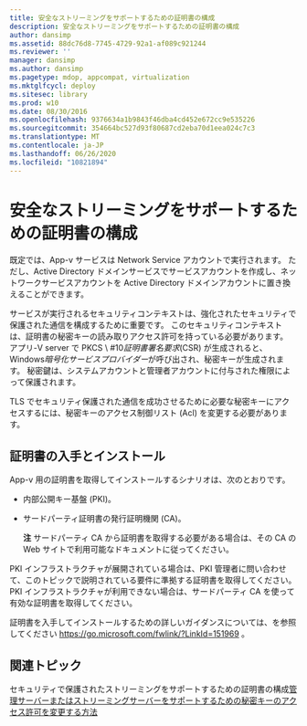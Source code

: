 ```yaml
---
title: 安全なストリーミングをサポートするための証明書の構成
description: 安全なストリーミングをサポートするための証明書の構成
author: dansimp
ms.assetid: 88dc76d8-7745-4729-92a1-af089c921244
ms.reviewer: ''
manager: dansimp
ms.author: dansimp
ms.pagetype: mdop, appcompat, virtualization
ms.mktglfcycl: deploy
ms.sitesec: library
ms.prod: w10
ms.date: 08/30/2016
ms.openlocfilehash: 9376634a1b9843f46dba4cd452e672cc9e535226
ms.sourcegitcommit: 354664bc527d93f80687cd2eba70d1eea024c7c3
ms.translationtype: MT
ms.contentlocale: ja-JP
ms.lasthandoff: 06/26/2020
ms.locfileid: "10821894"
---
```

# 安全なストリーミングをサポートするための証明書の構成


既定では、App-v サービスは Network Service アカウントで実行されます。 ただし、Active Directory ドメインサービスでサービスアカウントを作成し、ネットワークサービスアカウントを Active Directory ドメインアカウントに置き換えることができます。

サービスが実行されるセキュリティコンテキストは、強化されたセキュリティで保護された通信を構成するために重要です。 このセキュリティコンテキストは、証明書の秘密キーの読み取りアクセス許可を持っている必要があります。 アプリ-V server で PKCS \ #10*証明書署名要求*(CSR) が生成されると、Windows*暗号化サービスプロバイダー*が呼び出され、秘密キーが生成されます。 秘密鍵は、システムアカウントと管理者アカウントに付与された権限によって保護されます。

TLS でセキュリティ保護された通信を成功させるために必要な秘密キーにアクセスするには、秘密キーのアクセス制御リスト (Acl) を変更する必要があります。

## 証明書の入手とインストール


App-v 用の証明書を取得してインストールするシナリオは、次のとおりです。

-   内部公開キー基盤 (PKI)。

-   サードパーティ証明書の発行証明機関 (CA)。

    **注** サードパーティ CA から証明書を取得する必要がある場合は、その CA の Web サイトで利用可能なドキュメントに従ってください。

     

PKI インフラストラクチャが展開されている場合は、PKI 管理者に問い合わせて、このトピックで説明されている要件に準拠する証明書を取得してください。 PKI インフラストラクチャが利用できない場合は、サードパーティ CA を使って有効な証明書を取得してください。

証明書を入手してインストールするための詳しいガイダンスについては、を参照してください <https://go.microsoft.com/fwlink/?LinkId=151969> 。

## 関連トピック


セキュリティで保護されたストリーミングをサポートするための証明書の構成[管理サーバーまたはストリーミングサーバーをサポートするための秘密キーのアクセス許可を変更する方法](how-to-modify-private-key-permissions-to-support-management-server-or-streaming-server.md)

 

 





